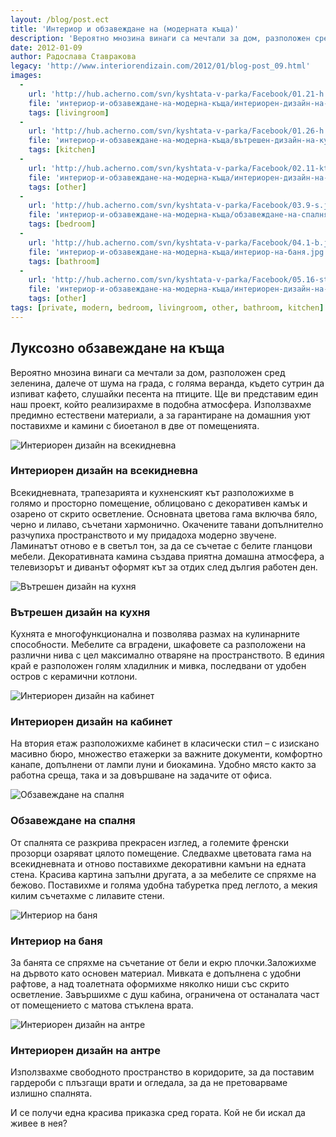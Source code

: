 ```yaml
---
layout: /blog/post.ect
title: 'Интериор и обзавеждане на (модерната къща)'
description: 'Вероятно мнозина винаги са мечтали за дом, разположен сред зеленина, далече от шума на града, с голяма веранда, където сутрин да изпиват кафето, слушайки песента на птиците. Ще ви представим един наш проект, който реализирахме в подобна атмосфера'
date: 2012-01-09
author: Радослава Ставракова
legacy: 'http://www.interiorendizain.com/2012/01/blog-post_09.html'
images:
  -
    url: 'http://hub.acherno.com/svn/kyshtata-v-parka/Facebook/01.21-h.jpg'
    file: 'интериор-и-обзавеждане-на-модерна-къща/интериорен-дизайн-на-всекидневна.jpg'
    tags: [livingroom]
  -
    url: 'http://hub.acherno.com/svn/kyshtata-v-parka/Facebook/01.26-h.jpg'
    file: 'интериор-и-обзавеждане-на-модерна-къща/вътрешен-дизайн-на-кухня.jpg'
    tags: [kitchen]
  -
    url: 'http://hub.acherno.com/svn/kyshtata-v-parka/Facebook/02.11-kt.jpg'
    file: 'интериор-и-обзавеждане-на-модерна-къща/интериорен-дизайн-на-кабинет.jpg'
    tags: [other]
  -
    url: 'http://hub.acherno.com/svn/kyshtata-v-parka/Facebook/03.9-s.jpg'
    file: 'интериор-и-обзавеждане-на-модерна-къща/обзавеждане-на-спалня.jpg'
    tags: [bedroom]
  -
    url: 'http://hub.acherno.com/svn/kyshtata-v-parka/Facebook/04.1-b.jpg'
    file: 'интериор-и-обзавеждане-на-модерна-къща/интериор-на-баня.jpg'
    tags: [bathroom]
  -
    url: 'http://hub.acherno.com/svn/kyshtata-v-parka/Facebook/05.16-st.jpg'
    file: 'интериор-и-обзавеждане-на-модерна-къща/интериорен-дизайн-на-антре.jpg'
    tags: [other]
tags: [private, modern, bedroom, livingroom, other, bathroom, kitchen]
---
```

## **Луксозно обзавеждане** на къща
Вероятно мнозина винаги са мечтали за дом, разположен сред зеленина, далече от шума на града, с голяма веранда, където сутрин да изпиват кафето, слушайки песента на птиците. Ще ви представим един наш проект, който реализирахме в подобна атмосфера. Използвахме предимно естествени материали, а за гарантиране на домашния уют поставихме и камини с биоетанол в две от помещенията.

![Интериорен дизайн на всекидневна](интериор-и-обзавеждане-на-модерна-къща/интериорен-дизайн-на-всекидневна.jpg)
### Интериорен дизайн на **всекидневна**

Всекидневната, трапезарията и кухненският кът разположихме в голямо и просторно помещение, облицовано с декоративен камък и озарено от скрито осветление. Основната цветова гама включва бяло, черно и лилаво, съчетани хармонично. Окачените тавани допълнително разчупиха пространството и му придадоха модерно звучене. Ламинатът отново е в светъл тон, за да се съчетае с белите гланцови мебели. Декоративната камина създава приятна домашна атмосфера, а телевизорът и диванът оформят кът за отдих след дългия работен ден.

![Вътрешен дизайн на кухня](интериор-и-обзавеждане-на-модерна-къща/вътрешен-дизайн-на-кухня.jpg)
### Вътрешен дизайн на **кухня**

Кухнята е многофункционална и позволява размах на кулинарните способности. Мебелите са вградени, шкафовете са разположени на различни нива с цел максимално отваряне на пространството. В единия край е разположен голям хладилник и мивка, последвани от удобен остров с керамични котлони.

![Интериорен дизайн на кабинет](интериор-и-обзавеждане-на-модерна-къща/интериорен-дизайн-на-кабинет.jpg)
### Интериорен дизайн на **кабинет**

На втория етаж разположихме кабинет в класически стил – с изискано масивно бюро, множество етажерки за важните документи, комфортно канапе, допълнени от лампи луни и биокамина. Удобно място както за работна среща, така и за довършване на задачите от офиса.

![Обзавеждане на спалня](интериор-и-обзавеждане-на-модерна-къща/обзавеждане-на-спалня.jpg)
### Обзавеждане на **спалня**

От спалнята се разкрива прекрасен изглед, а големите френски прозорци озаряват цялото помещение. Следвахме цветовата гама на всекидневната и отново поставихме декоративни камъни на едната стена. Красива картина запълни другата, а за мебелите се спряхме на бежово. Поставихме и голяма удобна табуретка пред леглото, а мекия килим съчетахме с лилавите стени.

![Интериор на баня](интериор-и-обзавеждане-на-модерна-къща/интериор-на-баня.jpg)
### Интериор на **баня**

За банята се спряхме на съчетание от бели и екрю плочки.Заложихме на дървото като основен материал. Мивката е допълнена с удобни рафтове, а над тоалетната оформихме няколко ниши със скрито осветление. Завършихме с душ кабина, ограничена от останалата част от помещението с матова стъклена врата.

![Интериорен дизайн на антре](интериор-и-обзавеждане-на-модерна-къща/интериорен-дизайн-на-антре.jpg)
### Интериорен дизайн на **антре**

Използвахме свободното пространство в коридорите, за да поставим гардероби с плъзгащи врати и огледала, за да не претоварваме излишно спалнята.

И се получи една красива приказка сред гората. Кой не би искал да живее в нея?